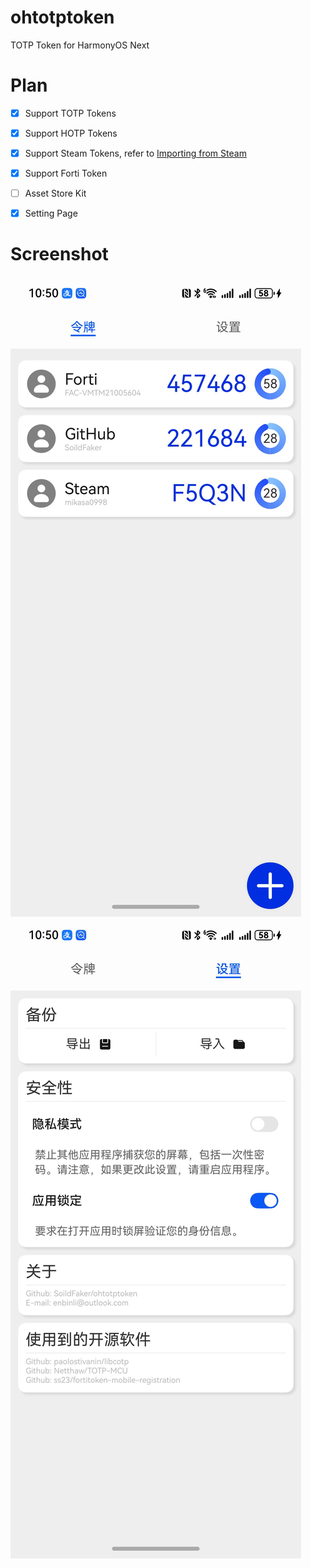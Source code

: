 # ohtotptoken
TOTP Token for HarmonyOS Next

# Plan
 - [x] Support TOTP Tokens
 - [x] Support HOTP Tokens
 - [x] Support Steam Tokens, refer to [Importing from Steam](https://github.com/stratumauth/app/wiki/Importing-from-Steam)
 - [x] Support Forti Token
 - [ ] Asset Store Kit
 - [x] Setting Page


# Screenshot
![main](screenshot/main.jpeg)
![settings](screenshot/settings.jpeg)